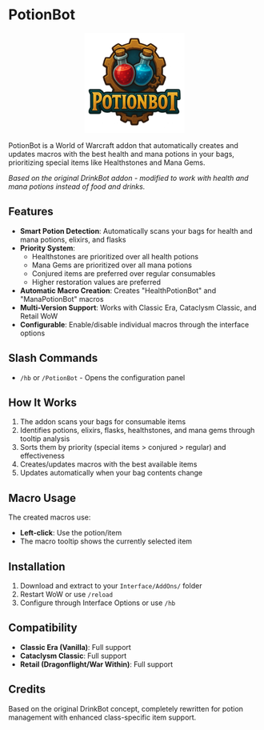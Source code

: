 # PotionBot

<div align="center">
  <img src="logo.png" alt="PotionBot Logo" width="200" height="200">
</div>

PotionBot is a World of Warcraft addon that automatically creates and updates macros with the best health and mana potions in your bags, prioritizing special items like Healthstones and Mana Gems.

*Based on the original DrinkBot addon - modified to work with health and mana potions instead of food and drinks.*

## Features

- **Smart Potion Detection**: Automatically scans your bags for health and mana potions, elixirs, and flasks
- **Priority System**: 
  - Healthstones are prioritized over all health potions
  - Mana Gems are prioritized over all mana potions
  - Conjured items are preferred over regular consumables
  - Higher restoration values are preferred
- **Automatic Macro Creation**: Creates "HealthPotionBot" and "ManaPotionBot" macros
- **Multi-Version Support**: Works with Classic Era, Cataclysm Classic, and Retail WoW
- **Configurable**: Enable/disable individual macros through the interface options

## Slash Commands

- `/hb` or `/PotionBot` - Opens the configuration panel

## How It Works

1. The addon scans your bags for consumable items
2. Identifies potions, elixirs, flasks, healthstones, and mana gems through tooltip analysis
3. Sorts them by priority (special items > conjured > regular) and effectiveness
4. Creates/updates macros with the best available items
5. Updates automatically when your bag contents change

## Macro Usage

The created macros use:
- **Left-click**: Use the potion/item
- The macro tooltip shows the currently selected item

## Installation

1. Download and extract to your `Interface/AddOns/` folder
2. Restart WoW or use `/reload`
3. Configure through Interface Options or use `/hb`

## Compatibility

- **Classic Era (Vanilla)**: Full support
- **Cataclysm Classic**: Full support  
- **Retail (Dragonflight/War Within)**: Full support

## Credits

Based on the original DrinkBot concept, completely rewritten for potion management with enhanced class-specific item support.
